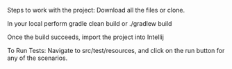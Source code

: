 Steps to work with the project: 
Download all the files or clone. 

In your local perform gradle clean build or ./gradlew build

Once the build succeeds, import the project into Intellij

To Run Tests:
Navigate to src/test/resources, and click on the run button for any of the scenarios.


